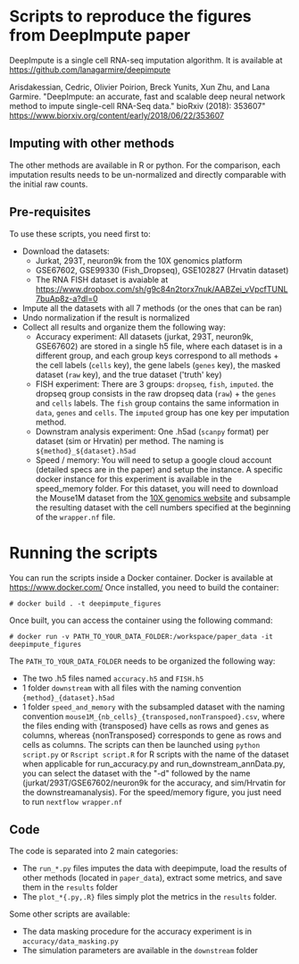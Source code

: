 # Scripts to reproduce the figures from DeepImpute paper

DeepImpute is a single cell RNA-seq imputation algorithm. It is available at https://github.com/lanagarmire/deepimpute 

Arisdakessian, Cedric, Olivier Poirion, Breck Yunits, Xun Zhu, and Lana Garmire.
"DeepImpute: an accurate, fast and scalable deep neural network method to impute single-cell RNA-Seq data." bioRxiv (2018): 353607"
https://www.biorxiv.org/content/early/2018/06/22/353607

## Imputing with other methods
The other methods are available in R or python. For the comparison, each imputation results needs to be un-normalized and directly comparable with the initial raw counts.

## Pre-requisites
To use these scripts, you need first to:
- Download the datasets:
  - Jurkat, 293T, neuron9k from the 10X genomics platform
  - GSE67602, GSE99330 (Fish_Dropseq), GSE102827 (Hrvatin dataset)
  - The RNA FISH dataset is avaiable at https://www.dropbox.com/sh/g9c84n2torx7nuk/AABZei_vVpcfTUNL7buAp8z-a?dl=0
- Impute all the datasets with all 7 methods (or the ones that can be ran)
- Undo normalization if the result is normalized
- Collect all results and organize them the following way:
  - Accuracy experiment: All datasets (jurkat, 293T, neuron9k, GSE67602) are stored in a single h5 file, where each dataset is in a different group, and each group keys correspond to all methods + the cell labels (`cells` key), the gene labels (`genes` key), the masked dataset (`raw` key), and the true dataset ('truth' key)
  - FISH experiment: There are 3 groups: `dropseq`, `fish`, `imputed`. the dropseq group consists in the raw dropseq data (`raw`) + the `genes` and `cells` labels. The `fish` group contains the same information in `data`, `genes` and `cells`. The `imputed` group has one key per imputation method.
  - Downstram analysis experiment: One .h5ad (`scanpy` format) per dataset (sim or Hrvatin) per method. The naming is `${method}_${dataset}.h5ad`
  - Speed / memory: You will need to setup a google cloud account (detailed specs are in the paper) and setup the instance. A specific docker instance for this experiment is available in the speed_memory folder. For this dataset, you will need to download the Mouse1M dataset from the [10X genomics website](https://www.10xgenomics.com/solutions/single-cell/) and subsample the resulting dataset with the cell numbers specified at the beginning of the `wrapper.nf` file.

# Running the scripts
You can run the scripts inside a Docker container. Docker is available at https://www.docker.com/
Once installed, you need to build the container:
```
# docker build . -t deepimpute_figures
```
Once built, you can access the container using the following command:
```
# docker run -v PATH_TO_YOUR_DATA_FOLDER:/workspace/paper_data -it deepimpute_figures
```
The `PATH_TO_YOUR_DATA_FOLDER` needs to be organized the following way:
- The two .h5 files named `accuracy.h5` and `FISH.h5`
- 1 folder `downstream` with all files with the naming convention `{method}_{dataset}.h5ad`
- 1 folder `speed_and_memory` with the subsampled dataset with the naming convention `mouse1M_{nb_cells}_{transposed,nonTranspoed}.csv`, where the files ending with {transposed} have cells as rows and genes as columns, whereas {nonTransposed} corresponds to gene as rows and cells as columns.
The scripts can then be launched using `python script.py` or `Rscript script.R` for R scripts with the name of the dataset when applicable for run_accuracy.py and run_downstream_annData.py, you can select the dataset with the "-d" followed by the name (jurkat/293T/GSE67602/neuron9k for the accuracy, and sim/Hrvatin for the downstreamanalysis).
For the speed/memory figure, you just need to run `nextflow wrapper.nf`

## Code
The code is separated into 2 main categories:
- The `run_*.py` files imputes the data with deepimpute, load the results of other methods (located in `paper_data`), extract some metrics, and save them in the `results` folder
- The `plot_*{.py,.R}` files simply plot the metrics in the `results` folder.

Some other scripts are available:
- The data masking procedure for the accuracy experiment is in `accuracy/data_masking.py`
- The simulation parameters are available in the `downstream` folder
